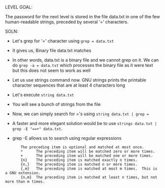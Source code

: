 LEVEL GOAL: 

The password for the next level is stored in the file data.txt in one of the few human-readable strings, preceded by several ‘=’ characters.

SOLN: 

- Let's grep for '=' character using `grep = data.txt`

- It gives us, Binary file data.txt matches

- In other words, data.txt is a binary file and we cannot grep on it. We can do `grep -a = data.txt` which processes the binary file as it were text but this does not seem to work as well 

- Let us use strings command now. GNU strings prints the printable character sequences that are at least 4 characters long

- Let's execute `string data.txt`

- You will see a bunch of strings from the file

- Now, we can simply search for ='s using `string data.txt | grep =`

- A faster and more elegant solution would be to use `strings data.txt | grep -E "==+" data.txt`. 

- grep -E allows us to search using regular expressions

```
       The preceding item is optional and matched at most once.
       *      The preceding item will be matched zero or more times.
       +      The preceding item will be matched one or more times.
       {n}    The preceding item is matched exactly n times.
       {n,}   The preceding item is matched n or more times.
       {,m}   The preceding item is matched at most m times.  This is a GNU extension.
       {n,m}  The preceding item is matched at least n times, but not more than m times.
```
